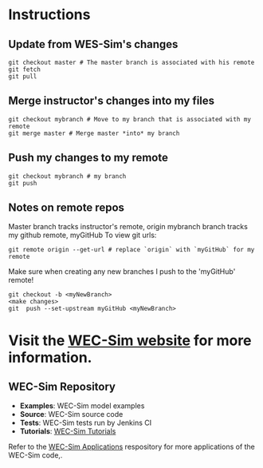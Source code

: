 # Instructions
## Update from WES-Sim's changes
```
git checkout master # The master branch is associated with his remote
git fetch
git pull
```
## Merge instructor's changes into my files
```
git checkout mybranch # Move to my branch that is associated with my remote
git merge master # Merge master *into* my branch
```
## Push my changes to my remote
```
git checkout mybranch # my branch
git push
```
## Notes on remote repos
Master branch tracks instructor's remote, origin
mybranch branch tracks my github remote, myGitHub
To view git urls:
```
git remote origin --get-url # replace `origin` with `myGitHub` for my remote
```
Make sure when creating any new branches I push to the 'myGitHub' remote!
```
git checkout -b <myNewBranch>
<make changes>
git  push --set-upstream myGitHub <myNewBranch>
```




# Visit the [WEC-Sim website](http://wec-sim.github.io/WEC-Sim) for more information.

## WEC-Sim Repository

* **Examples**: WEC-Sim model examples
* **Source**: WEC-Sim source code
* **Tests**: WEC-Sim tests run by Jenkins CI
* **Tutorials**: [WEC-Sim Tutorials](http://wec-sim.github.io/WEC-Sim/tutorials.html)

Refer to the [WEC-Sim Applications](https://github.com/WEC-Sim/WEC-Sim_Applications) respository for more applications of the WEC-Sim code,.
